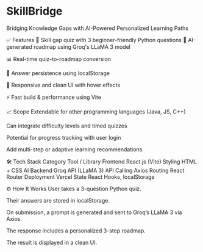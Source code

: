 # SkillBridge
Bridging Knowledge Gaps with AI-Powered Personalized Learning Paths

✅ Features
🧪 Skill gap quiz with 3 beginner-friendly Python questions
🤖 AI-generated roadmap using Groq's LLaMA 3 model

📊 Real-time quiz-to-roadmap conversion

💾 Answer persistence using localStorage

🎨 Responsive and clean UI with hover effects

⚡ Fast build & performance using Vite

📈 Scope
Extendable for other programming languages (Java, JS, C++)

Can integrate difficulty levels and timed quizzes

Potential for progress tracking with user login

Add multi-step or adaptive learning recommendations

🛠 Tech Stack
Category	                    Tool / Library
Frontend	                    React.js (Vite)
Styling	                        HTML + CSS
AI Backend	                    Groq API (LLaMA 3)
API Calling	                    Axios
Routing	                        React Router
Deployment	                    Vercel
State	                        React Hooks, localStorage


⚙️ How It Works
User takes a 3-question Python quiz.

Their answers are stored in localStorage.

On submission, a prompt is generated and sent to Groq’s LLaMA 3 via Axios.

The response includes a personalized 3-step roadmap.

The result is displayed in a clean UI.